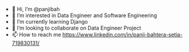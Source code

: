 - 👋 Hi, I’m @panjibah
- 👀 I’m interested in Data Engineer and Software Engineering
- 🌱 I’m currently learning Django 
- 💞️ I’m looking to collaborate on Data Engineer Project
- 📫 How to reach me https://www.linkedin.com/in/panji-bahtera-setia-719830131/

<!---
panjibah/panjibah is a ✨ special ✨ repository because its `README.md` (this file) appears on your GitHub profile.
You can click the Preview link to take a look at your changes.
--->
